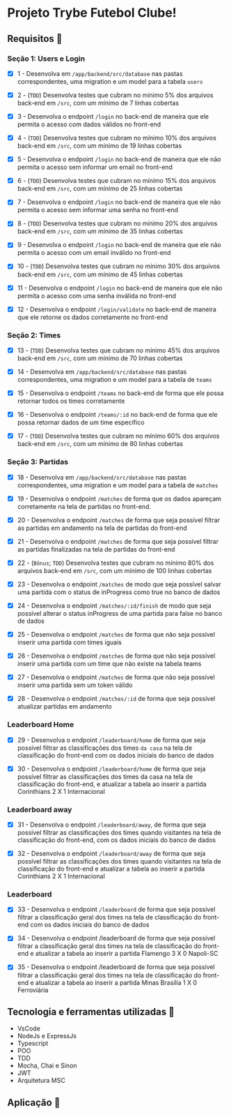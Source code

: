 # Projeto Trybe Futebol Clube!

## Requisitos :robot:
  
### Seção 1: Users e Login

- [x] 1 - Desenvolva em `/app/backend/src/database` nas pastas correspondentes, uma migration e um model para a tabela `users`

- [x] 2 - (`TDD`) Desenvolva testes que cubram no mínimo 5% dos arquivos back-end em `/src`, com um mínimo de 7 linhas cobertas
  
- [x] 3 - Desenvolva o endpoint `/login` no back-end de maneira que ele permita o acesso com dados válidos no front-end 

- [x] 4 - (`TDD`) Desenvolva testes que cubram no mínimo 10% dos arquivos back-end em `/src`, com um mínimo de 19 linhas cobertas

 
- [x] 5 - Desenvolva o endpoint `/login` no back-end de maneira que ele não permita o acesso sem informar um email no front-end

- [x] 6 - (`TDD`) Desenvolva testes que cubram no mínimo 15% dos arquivos back-end em `/src`, com um mínimo de 25 linhas cobertas

- [x] 7 - Desenvolva o endpoint `/login` no back-end de maneira que ele não permita o acesso sem informar uma senha no front-end

- [x] 8 - (`TDD`) Desenvolva testes que cubram no mínimo 20% dos arquivos back-end em `/src`, com um mínimo de 35 linhas cobertas

- [x] 9 - Desenvolva o endpoint `/login` no back-end de maneira que ele não permita o acesso com um email inválido no front-end
  
- [x] 10 - (`TDD`) Desenvolva testes que cubram no mínimo 30% dos arquivos back-end em `/src`, com um mínimo de 45 linhas cobertas

- [x] 11 - Desenvolva o endpoint `/login` no back-end de maneira que ele não permita o acesso com uma senha inválida no front-end

- [x] 12 - Desenvolva o endpoint `/login/validate` no back-end de maneira que ele retorne os dados corretamente no front-end

 ### Seção 2: Times

- [x] 13 - (`TDD`) Desenvolva testes que cubram no mínimo 45% dos arquivos back-end em `/src`, com um mínimo de 70 linhas cobertas

- [x] 14 - Desenvolva em `/app/backend/src/database` nas pastas correspondentes, uma migration e um model para a tabela de `teams`
 
- [x] 15 - Desenvolva o endpoint `/teams` no back-end de forma que ele possa retornar todos os times corretamente
 
- [x] 16 - Desenvolva o endpoint `/teams/:id` no back-end de forma que ele possa retornar dados de um time específico
 
- [x] 17 - (`TDD`) Desenvolva testes que cubram no mínimo 60% dos arquivos back-end em `/src`, com um mínimo de 80 linhas cobertas 

### Seção 3: Partidas

- [x] 18 - Desenvolva em `/app/backend/src/database` nas pastas correspondentes, uma migration e um model para a tabela de `matches`
 
- [x] 19 - Desenvolva o endpoint `/matches` de forma que os dados apareçam corretamente na tela de partidas no front-end.
  
- [x] 20 - Desenvolva o endpoint `/matches` de forma que seja possível filtrar as partidas em andamento na tela de partidas do front-end

- [x] 21 - Desenvolva o endpoint `/matches` de forma que seja possível filtrar as partidas finalizadas na tela de partidas do front-end  

- [x] 22 - (`Bônus`; `TDD`) Desenvolva testes que cubram no mínimo 80% dos arquivos back-end em `/src`, com um mínimo de 100 linhas cobertas
  
- [x] 23 - Desenvolva o endpoint `/matches` de modo que seja possível salvar uma partida com o status de inProgress como true no banco de dados

- [x] 24 - Desenvolva o endpoint `/matches/:id/finish` de modo que seja possível alterar o status inProgress de uma partida para false no banco de dados

- [x] 25 - Desenvolva o endpoint `/matches` de forma que não seja possível inserir uma partida com times iguais 

- [x] 26 - Desenvolva o endpoint `/matches` de forma que não seja possível inserir uma partida com um time que não existe na tabela teams

- [x] 27 - Desenvolva o endpoint `/matches` de forma que não seja possível inserir uma partida sem um token válido 

- [x] 28 - Desenvolva o endpoint `/matches/:id` de forma que seja possível atualizar partidas em andamento

### Leaderboard Home

- [x] 29 - Desenvolva o endpoint `/leaderboard/home` de forma que seja possível filtrar as classificações dos times `da casa` na tela de classificação do front-end com os dados iniciais do banco de dados

- [x] 30 - Desenvolva o endpoint `/leaderboard/home` de forma que seja possível filtrar as classificações dos times da casa na tela de classificação do front-end, e atualizar a tabela ao inserir a partida Corinthians 2 X 1 Internacional

### Leaderboard away

- [x] 31 - Desenvolva o endpoint `/leaderboard/away`, de forma que seja possível filtrar as classificações dos times quando visitantes na tela de classificação do front-end, com os dados iniciais do banco de dados

- [x] 32 - Desenvolva o endpoint `/leaderboard/away` de forma que seja possível filtrar as classificações dos times quando visitantes na tela de classificação do front-end e atualizar a tabela ao inserir a partida Corinthians 2 X 1 Internacional

### Leaderboard

- [x] 33 - Desenvolva o endpoint `/leaderboard` de forma que seja possível filtrar a classificação geral dos times na tela de classificação do front-end com os dados iniciais do banco de dados

- [x] 34 - Desenvolva o endpoint /leaderboard de forma que seja possível filtrar a classificação geral dos times na tela de classificação do front-end e atualizar a tabela ao inserir a partida Flamengo 3 X 0 Napoli-SC

- [x] 35 - Desenvolva o endpoint /leaderboard de forma que seja possível filtrar a classificação geral dos times na tela de classificação do front-end e atualizar a tabela ao inserir a partida Minas Brasília 1 X 0 Ferroviária

## Tecnologia e ferramentas utilizadas :rocket:
- VsCode
- NodeJs e ExpressJs
- Typescript
- POO
- TDD
- Mocha, Chai e Sinon
- JWT
- Arquitetura MSC

## Aplicação :runner:


